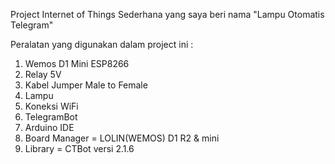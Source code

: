 Project Internet of Things Sederhana yang saya beri nama "Lampu Otomatis Telegram"

Peralatan yang digunakan dalam project ini :
1. Wemos D1 Mini ESP8266
2. Relay 5V
3. Kabel Jumper Male to Female
4. Lampu
5. Koneksi WiFi
6. TelegramBot
7. Arduino IDE
8. Board Manager = LOLIN(WEMOS) D1 R2 & mini
9. Library = CTBot versi 2.1.6
